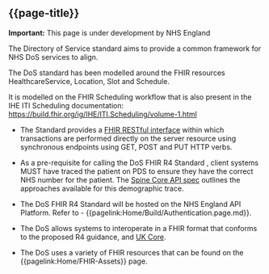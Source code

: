 ## {{page-title}}

  <div markdown="span" class="alert alert-warning" role="alert"><i class="fa fa-warning"></i><b> Important:</b> This page is under development by NHS England</div>



The Directory of Service standard aims to provide a common framework for NHS DoS services to align.

The DoS standard has been modelled around the FHIR resources HealthcareService, Location, Slot and Schedule. 

It is modelled on the FHIR Scheduling workflow that is also present in the IHE ITI Scheduling documentation: https://build.fhir.org/ig/IHE/ITI.Scheduling/volume-1.html 

- The Standard provides a [FHIR RESTful interface](https://hl7.org/fhir/R4/http.html) within which transactions are performed directly on the server resource using synchronous endpoints using GET, POST and PUT HTTP verbs.

- As a pre-requisite for calling the DoS FHIR R4 Standard , client systems MUST have traced the patient on PDS to ensure they have the correct NHS number for the patient. The <a href='https://developer.nhs.uk/apis/spine-core/pds_overview.html'>Spine Core API spec</a> outlines the approaches available for this demographic trace.

- The DoS FHIR R4 Standard will be hosted on the NHS England API Platform. Refer to - {{pagelink:Home/Build/Authentication.page.md}}. 

- The DoS allows systems to interoperate in a FHIR format that conforms to the proposed R4 guidance, and [UK Core](https://simplifier.net/guide/uk-core-implementation-guide-stu3-sequence?version=1.7.0).

- The DoS uses a variety of FHIR resources that can be found on the {{pagelink:Home/FHIR-Assets}} page.

<!-- INCLUDE A RENDER DIAGRAM -->
<!-- {{render:xyz-profile-connections}} -->